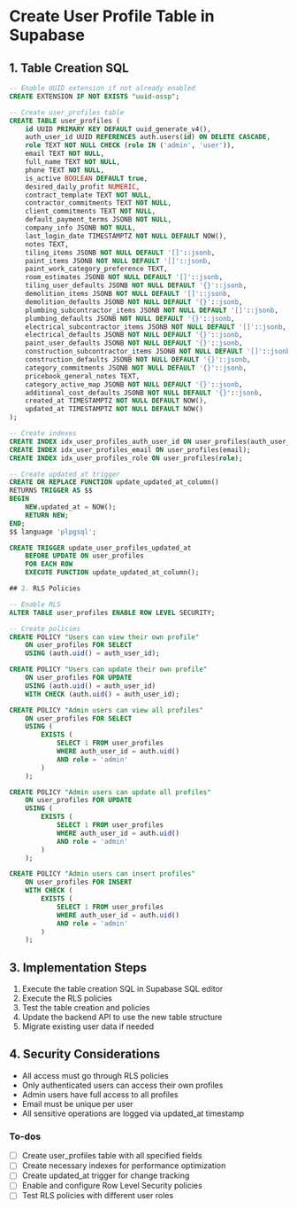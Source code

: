 <!-- 7b57ac06-4daf-44c3-91ac-40c1a70ea6f5 68c2cfa9-34f9-48de-a124-ac5d0d7174b7 -->
# Create User Profile Table in Supabase

## 1. Table Creation SQL

```sql
-- Enable UUID extension if not already enabled
CREATE EXTENSION IF NOT EXISTS "uuid-ossp";

-- Create user_profiles table
CREATE TABLE user_profiles (
    id UUID PRIMARY KEY DEFAULT uuid_generate_v4(),
    auth_user_id UUID REFERENCES auth.users(id) ON DELETE CASCADE,
    role TEXT NOT NULL CHECK (role IN ('admin', 'user')),
    email TEXT NOT NULL,
    full_name TEXT NOT NULL,
    phone TEXT NOT NULL,
    is_active BOOLEAN DEFAULT true,
    desired_daily_profit NUMERIC,
    contract_template TEXT NOT NULL,
    contractor_commitments TEXT NOT NULL,
    client_commitments TEXT NOT NULL,
    default_payment_terms JSONB NOT NULL,
    company_info JSONB NOT NULL,
    last_login_date TIMESTAMPTZ NOT NULL DEFAULT NOW(),
    notes TEXT,
    tiling_items JSONB NOT NULL DEFAULT '[]'::jsonb,
    paint_items JSONB NOT NULL DEFAULT '[]'::jsonb,
    paint_work_category_preference TEXT,
    room_estimates JSONB NOT NULL DEFAULT '[]'::jsonb,
    tiling_user_defaults JSONB NOT NULL DEFAULT '{}'::jsonb,
    demolition_items JSONB NOT NULL DEFAULT '[]'::jsonb,
    demolition_defaults JSONB NOT NULL DEFAULT '{}'::jsonb,
    plumbing_subcontractor_items JSONB NOT NULL DEFAULT '[]'::jsonb,
    plumbing_defaults JSONB NOT NULL DEFAULT '{}'::jsonb,
    electrical_subcontractor_items JSONB NOT NULL DEFAULT '[]'::jsonb,
    electrical_defaults JSONB NOT NULL DEFAULT '{}'::jsonb,
    paint_user_defaults JSONB NOT NULL DEFAULT '{}'::jsonb,
    construction_subcontractor_items JSONB NOT NULL DEFAULT '[]'::jsonb,
    construction_defaults JSONB NOT NULL DEFAULT '{}'::jsonb,
    category_commitments JSONB NOT NULL DEFAULT '{}'::jsonb,
    pricebook_general_notes TEXT,
    category_active_map JSONB NOT NULL DEFAULT '{}'::jsonb,
    additional_cost_defaults JSONB NOT NULL DEFAULT '{}'::jsonb,
    created_at TIMESTAMPTZ NOT NULL DEFAULT NOW(),
    updated_at TIMESTAMPTZ NOT NULL DEFAULT NOW()
);

-- Create indexes
CREATE INDEX idx_user_profiles_auth_user_id ON user_profiles(auth_user_id);
CREATE INDEX idx_user_profiles_email ON user_profiles(email);
CREATE INDEX idx_user_profiles_role ON user_profiles(role);

-- Create updated_at trigger
CREATE OR REPLACE FUNCTION update_updated_at_column()
RETURNS TRIGGER AS $$
BEGIN
    NEW.updated_at = NOW();
    RETURN NEW;
END;
$$ language 'plpgsql';

CREATE TRIGGER update_user_profiles_updated_at
    BEFORE UPDATE ON user_profiles
    FOR EACH ROW
    EXECUTE FUNCTION update_updated_at_column();

## 2. RLS Policies

-- Enable RLS
ALTER TABLE user_profiles ENABLE ROW LEVEL SECURITY;

-- Create policies
CREATE POLICY "Users can view their own profile"
    ON user_profiles FOR SELECT
    USING (auth.uid() = auth_user_id);

CREATE POLICY "Users can update their own profile"
    ON user_profiles FOR UPDATE
    USING (auth.uid() = auth_user_id)
    WITH CHECK (auth.uid() = auth_user_id);

CREATE POLICY "Admin users can view all profiles"
    ON user_profiles FOR SELECT
    USING (
        EXISTS (
            SELECT 1 FROM user_profiles
            WHERE auth_user_id = auth.uid()
            AND role = 'admin'
        )
    );

CREATE POLICY "Admin users can update all profiles"
    ON user_profiles FOR UPDATE
    USING (
        EXISTS (
            SELECT 1 FROM user_profiles
            WHERE auth_user_id = auth.uid()
            AND role = 'admin'
        )
    );

CREATE POLICY "Admin users can insert profiles"
    ON user_profiles FOR INSERT
    WITH CHECK (
        EXISTS (
            SELECT 1 FROM user_profiles
            WHERE auth_user_id = auth.uid()
            AND role = 'admin'
        )
    );
```

## 3. Implementation Steps

1. Execute the table creation SQL in Supabase SQL editor
2. Execute the RLS policies
3. Test the table creation and policies
4. Update the backend API to use the new table structure
5. Migrate existing user data if needed

## 4. Security Considerations

- All access must go through RLS policies
- Only authenticated users can access their own profiles
- Admin users have full access to all profiles
- Email must be unique per user
- All sensitive operations are logged via updated_at timestamp

### To-dos

- [ ] Create user_profiles table with all specified fields
- [ ] Create necessary indexes for performance optimization
- [ ] Create updated_at trigger for change tracking
- [ ] Enable and configure Row Level Security policies
- [ ] Test RLS policies with different user roles